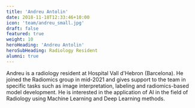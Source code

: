 ```yaml
---
title: 'Andreu Antolin'
date: 2018-11-18T12:33:46+10:00
icon: 'team/andreu_small.jpg'
draft: false
featured: true
weight: 10
heroHeading: 'Andreu Antolin'
heroSubHeading: Radiology Resident
alumni: true
---
```


Andreu is a radiology resident at Hospital Vall d'Hebron (Barcelona). He joined the Radiomics group in mid-2021 and gives support to the team in specific tasks such as image interpretation, labeling and radiomics-based model development. He is interested in the application of AI in the field of Radiology using Machine Learning and Deep Learning methods. 
